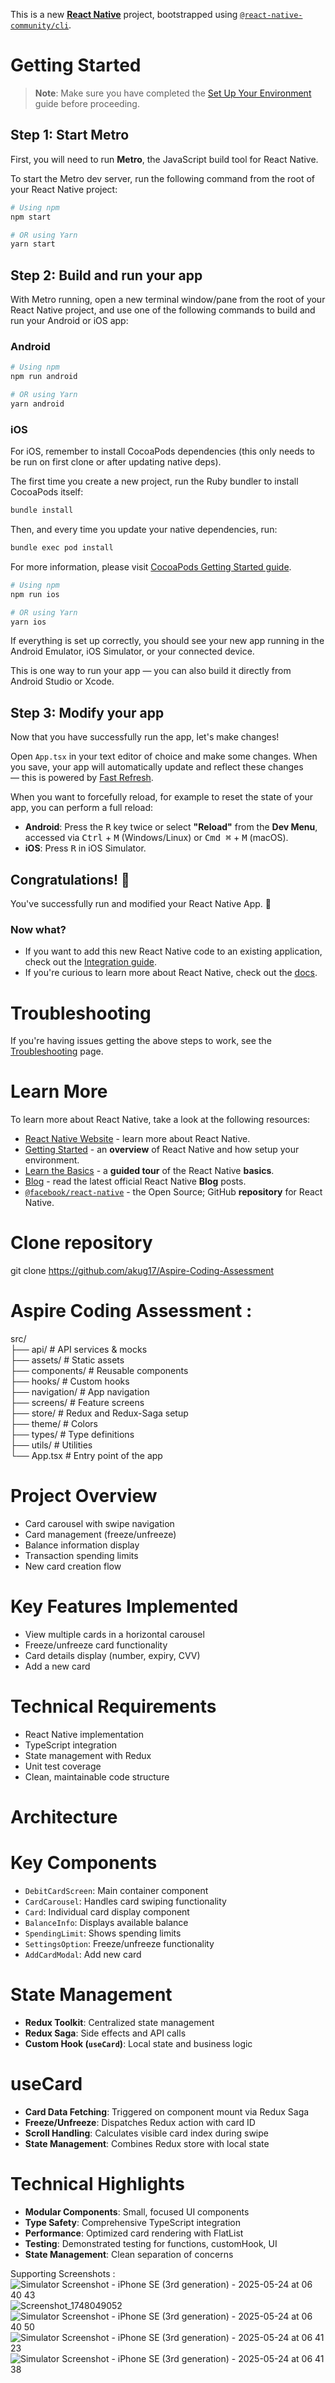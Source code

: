 This is a new [**React Native**](https://reactnative.dev) project, bootstrapped using [`@react-native-community/cli`](https://github.com/react-native-community/cli).

# Getting Started

> **Note**: Make sure you have completed the [Set Up Your Environment](https://reactnative.dev/docs/set-up-your-environment) guide before proceeding.

## Step 1: Start Metro

First, you will need to run **Metro**, the JavaScript build tool for React Native.

To start the Metro dev server, run the following command from the root of your React Native project:

```sh
# Using npm
npm start

# OR using Yarn
yarn start
```

## Step 2: Build and run your app

With Metro running, open a new terminal window/pane from the root of your React Native project, and use one of the following commands to build and run your Android or iOS app:

### Android

```sh
# Using npm
npm run android

# OR using Yarn
yarn android
```

### iOS

For iOS, remember to install CocoaPods dependencies (this only needs to be run on first clone or after updating native deps).

The first time you create a new project, run the Ruby bundler to install CocoaPods itself:

```sh
bundle install
```

Then, and every time you update your native dependencies, run:

```sh
bundle exec pod install
```

For more information, please visit [CocoaPods Getting Started guide](https://guides.cocoapods.org/using/getting-started.html).

```sh
# Using npm
npm run ios

# OR using Yarn
yarn ios
```

If everything is set up correctly, you should see your new app running in the Android Emulator, iOS Simulator, or your connected device.

This is one way to run your app — you can also build it directly from Android Studio or Xcode.

## Step 3: Modify your app

Now that you have successfully run the app, let's make changes!

Open `App.tsx` in your text editor of choice and make some changes. When you save, your app will automatically update and reflect these changes — this is powered by [Fast Refresh](https://reactnative.dev/docs/fast-refresh).

When you want to forcefully reload, for example to reset the state of your app, you can perform a full reload:

- **Android**: Press the <kbd>R</kbd> key twice or select **"Reload"** from the **Dev Menu**, accessed via <kbd>Ctrl</kbd> + <kbd>M</kbd> (Windows/Linux) or <kbd>Cmd ⌘</kbd> + <kbd>M</kbd> (macOS).
- **iOS**: Press <kbd>R</kbd> in iOS Simulator.

## Congratulations! :tada:

You've successfully run and modified your React Native App. :partying_face:

### Now what?

- If you want to add this new React Native code to an existing application, check out the [Integration guide](https://reactnative.dev/docs/integration-with-existing-apps).
- If you're curious to learn more about React Native, check out the [docs](https://reactnative.dev/docs/getting-started).

# Troubleshooting

If you're having issues getting the above steps to work, see the [Troubleshooting](https://reactnative.dev/docs/troubleshooting) page.

# Learn More

To learn more about React Native, take a look at the following resources:

- [React Native Website](https://reactnative.dev) - learn more about React Native.
- [Getting Started](https://reactnative.dev/docs/environment-setup) - an **overview** of React Native and how setup your environment.
- [Learn the Basics](https://reactnative.dev/docs/getting-started) - a **guided tour** of the React Native **basics**.
- [Blog](https://reactnative.dev/blog) - read the latest official React Native **Blog** posts.
- [`@facebook/react-native`](https://github.com/facebook/react-native) - the Open Source; GitHub **repository** for React Native.

# Clone repository

git clone https://github.com/akug17/Aspire-Coding-Assessment

# Aspire Coding Assessment :

src/<br />
├── api/ # API services & mocks<br />
├── assets/ # Static assets<br />
├── components/ # Reusable components<br />
├── hooks/ # Custom hooks<br />
├── navigation/ # App navigation<br />
├── screens/ # Feature screens<br />
├── store/ # Redux and Redux-Saga setup<br />
├── theme/ # Colors<br />
├── types/ # Type definitions<br />
├── utils/ # Utilities<br />
└── App.tsx # Entry point of the app<br />

# Project Overview

- Card carousel with swipe navigation
- Card management (freeze/unfreeze)
- Balance information display
- Transaction spending limits
- New card creation flow

# Key Features Implemented

- View multiple cards in a horizontal carousel
- Freeze/unfreeze card functionality
- Card details display (number, expiry, CVV)
- Add a new card

# Technical Requirements

- React Native implementation
- TypeScript integration
- State management with Redux
- Unit test coverage
- Clean, maintainable code structure

# Architecture

# Key Components

- `DebitCardScreen`: Main container component
- `CardCarousel`: Handles card swiping functionality
- `Card`: Individual card display component
- `BalanceInfo`: Displays available balance
- `SpendingLimit`: Shows spending limits
- `SettingsOption`: Freeze/unfreeze functionality
- `AddCardModal`: Add new card

# State Management

- **Redux Toolkit**: Centralized state management
- **Redux Saga**: Side effects and API calls
- **Custom Hook (`useCard`)**: Local state and business logic

# useCard

- **Card Data Fetching**: Triggered on component mount via Redux Saga
- **Freeze/Unfreeze**: Dispatches Redux action with card ID
- **Scroll Handling**: Calculates visible card index during swipe
- **State Management**: Combines Redux store with local state

# Technical Highlights

- **Modular Components**: Small, focused UI components
- **Type Safety**: Comprehensive TypeScript integration
- **Performance**: Optimized card rendering with FlatList
- **Testing**: Demonstrated testing for functions, customHook, UI
- **State Management**: Clean separation of concerns

Supporting Screenshots :
![Simulator Screenshot - iPhone SE (3rd generation) - 2025-05-24 at 06 40 43](https://github.com/user-attachments/assets/5ae089e0-2c27-48c1-afff-703ffc14e669)
![Screenshot_1748049052](https://github.com/user-attachments/assets/8ed3db33-5623-4468-add9-643984ff76be)
![Simulator Screenshot - iPhone SE (3rd generation) - 2025-05-24 at 06 40 50](https://github.com/user-attachments/assets/f5c5cd86-613c-402e-be27-fb0394793835)
![Simulator Screenshot - iPhone SE (3rd generation) - 2025-05-24 at 06 41 23](https://github.com/user-attachments/assets/bb0ee768-94ba-412d-a91b-acb98085dd85)
![Simulator Screenshot - iPhone SE (3rd generation) - 2025-05-24 at 06 41 38](https://github.com/user-attachments/assets/43f83b0f-e626-47a3-ad12-017ecd76e0f4)
